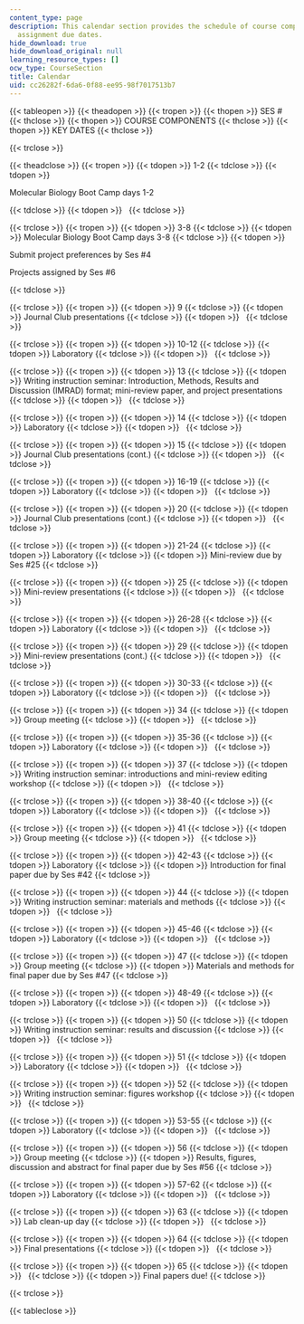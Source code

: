 ```yaml
---
content_type: page
description: This calendar section provides the schedule of course components and
  assignment due dates.
hide_download: true
hide_download_original: null
learning_resource_types: []
ocw_type: CourseSection
title: Calendar
uid: cc26282f-6da6-0f88-ee95-98f7017513b7
---
```


{{< tableopen >}}
{{< theadopen >}}
{{< tropen >}}
{{< thopen >}}
SES #
{{< thclose >}}
{{< thopen >}}
COURSE COMPONENTS
{{< thclose >}}
{{< thopen >}}
KEY DATES
{{< thclose >}}

{{< trclose >}}

{{< theadclose >}}
{{< tropen >}}
{{< tdopen >}}
1-2
{{< tdclose >}}
{{< tdopen >}}


Molecular Biology Boot Camp days 1-2


{{< tdclose >}}
{{< tdopen >}}
 
{{< tdclose >}}

{{< trclose >}}
{{< tropen >}}
{{< tdopen >}}
3-8
{{< tdclose >}}
{{< tdopen >}}
Molecular Biology Boot Camp days 3-8
{{< tdclose >}}
{{< tdopen >}}


Submit project preferences by Ses #4

Projects assigned by Ses #6


{{< tdclose >}}

{{< trclose >}}
{{< tropen >}}
{{< tdopen >}}
9
{{< tdclose >}}
{{< tdopen >}}
Journal Club presentations
{{< tdclose >}}
{{< tdopen >}}
 
{{< tdclose >}}

{{< trclose >}}
{{< tropen >}}
{{< tdopen >}}
10-12
{{< tdclose >}}
{{< tdopen >}}
Laboratory
{{< tdclose >}}
{{< tdopen >}}
 
{{< tdclose >}}

{{< trclose >}}
{{< tropen >}}
{{< tdopen >}}
13
{{< tdclose >}}
{{< tdopen >}}
Writing instruction seminar: Introduction, Methods, Results and Discussion (IMRAD) format; mini-review paper, and project presentations
{{< tdclose >}}
{{< tdopen >}}
 
{{< tdclose >}}

{{< trclose >}}
{{< tropen >}}
{{< tdopen >}}
14
{{< tdclose >}}
{{< tdopen >}}
Laboratory
{{< tdclose >}}
{{< tdopen >}}
 
{{< tdclose >}}

{{< trclose >}}
{{< tropen >}}
{{< tdopen >}}
15
{{< tdclose >}}
{{< tdopen >}}
Journal Club presentations (cont.)
{{< tdclose >}}
{{< tdopen >}}
 
{{< tdclose >}}

{{< trclose >}}
{{< tropen >}}
{{< tdopen >}}
16-19
{{< tdclose >}}
{{< tdopen >}}
Laboratory
{{< tdclose >}}
{{< tdopen >}}
 
{{< tdclose >}}

{{< trclose >}}
{{< tropen >}}
{{< tdopen >}}
20
{{< tdclose >}}
{{< tdopen >}}
Journal Club presentations (cont.)
{{< tdclose >}}
{{< tdopen >}}
 
{{< tdclose >}}

{{< trclose >}}
{{< tropen >}}
{{< tdopen >}}
21-24
{{< tdclose >}}
{{< tdopen >}}
Laboratory
{{< tdclose >}}
{{< tdopen >}}
Mini-review due by Ses #25
{{< tdclose >}}

{{< trclose >}}
{{< tropen >}}
{{< tdopen >}}
25
{{< tdclose >}}
{{< tdopen >}}
Mini-review presentations
{{< tdclose >}}
{{< tdopen >}}
 
{{< tdclose >}}

{{< trclose >}}
{{< tropen >}}
{{< tdopen >}}
26-28
{{< tdclose >}}
{{< tdopen >}}
Laboratory
{{< tdclose >}}
{{< tdopen >}}
 
{{< tdclose >}}

{{< trclose >}}
{{< tropen >}}
{{< tdopen >}}
29
{{< tdclose >}}
{{< tdopen >}}
Mini-review presentations (cont.)
{{< tdclose >}}
{{< tdopen >}}
 
{{< tdclose >}}

{{< trclose >}}
{{< tropen >}}
{{< tdopen >}}
30-33
{{< tdclose >}}
{{< tdopen >}}
Laboratory
{{< tdclose >}}
{{< tdopen >}}
 
{{< tdclose >}}

{{< trclose >}}
{{< tropen >}}
{{< tdopen >}}
34
{{< tdclose >}}
{{< tdopen >}}
Group meeting
{{< tdclose >}}
{{< tdopen >}}
 
{{< tdclose >}}

{{< trclose >}}
{{< tropen >}}
{{< tdopen >}}
35-36
{{< tdclose >}}
{{< tdopen >}}
Laboratory
{{< tdclose >}}
{{< tdopen >}}
 
{{< tdclose >}}

{{< trclose >}}
{{< tropen >}}
{{< tdopen >}}
37
{{< tdclose >}}
{{< tdopen >}}
Writing instruction seminar: introductions and mini-review editing workshop
{{< tdclose >}}
{{< tdopen >}}
 
{{< tdclose >}}

{{< trclose >}}
{{< tropen >}}
{{< tdopen >}}
38-40
{{< tdclose >}}
{{< tdopen >}}
Laboratory
{{< tdclose >}}
{{< tdopen >}}
 
{{< tdclose >}}

{{< trclose >}}
{{< tropen >}}
{{< tdopen >}}
41
{{< tdclose >}}
{{< tdopen >}}
Group meeting
{{< tdclose >}}
{{< tdopen >}}
 
{{< tdclose >}}

{{< trclose >}}
{{< tropen >}}
{{< tdopen >}}
42-43
{{< tdclose >}}
{{< tdopen >}}
Laboratory
{{< tdclose >}}
{{< tdopen >}}
Introduction for final paper due by Ses #42
{{< tdclose >}}

{{< trclose >}}
{{< tropen >}}
{{< tdopen >}}
44
{{< tdclose >}}
{{< tdopen >}}
Writing instruction seminar: materials and methods
{{< tdclose >}}
{{< tdopen >}}
 
{{< tdclose >}}

{{< trclose >}}
{{< tropen >}}
{{< tdopen >}}
45-46
{{< tdclose >}}
{{< tdopen >}}
Laboratory
{{< tdclose >}}
{{< tdopen >}}
 
{{< tdclose >}}

{{< trclose >}}
{{< tropen >}}
{{< tdopen >}}
47
{{< tdclose >}}
{{< tdopen >}}
Group meeting
{{< tdclose >}}
{{< tdopen >}}
Materials and methods for final paper due by Ses #47
{{< tdclose >}}

{{< trclose >}}
{{< tropen >}}
{{< tdopen >}}
48-49
{{< tdclose >}}
{{< tdopen >}}
Laboratory
{{< tdclose >}}
{{< tdopen >}}
 
{{< tdclose >}}

{{< trclose >}}
{{< tropen >}}
{{< tdopen >}}
50
{{< tdclose >}}
{{< tdopen >}}
Writing instruction seminar: results and discussion
{{< tdclose >}}
{{< tdopen >}}
 
{{< tdclose >}}

{{< trclose >}}
{{< tropen >}}
{{< tdopen >}}
51
{{< tdclose >}}
{{< tdopen >}}
Laboratory
{{< tdclose >}}
{{< tdopen >}}
 
{{< tdclose >}}

{{< trclose >}}
{{< tropen >}}
{{< tdopen >}}
52
{{< tdclose >}}
{{< tdopen >}}
Writing instruction seminar: figures workshop
{{< tdclose >}}
{{< tdopen >}}
 
{{< tdclose >}}

{{< trclose >}}
{{< tropen >}}
{{< tdopen >}}
53-55
{{< tdclose >}}
{{< tdopen >}}
Laboratory
{{< tdclose >}}
{{< tdopen >}}
 
{{< tdclose >}}

{{< trclose >}}
{{< tropen >}}
{{< tdopen >}}
56
{{< tdclose >}}
{{< tdopen >}}
Group meeting
{{< tdclose >}}
{{< tdopen >}}
Results, figures, discussion and abstract for final paper due by Ses #56
{{< tdclose >}}

{{< trclose >}}
{{< tropen >}}
{{< tdopen >}}
57-62
{{< tdclose >}}
{{< tdopen >}}
Laboratory
{{< tdclose >}}
{{< tdopen >}}
 
{{< tdclose >}}

{{< trclose >}}
{{< tropen >}}
{{< tdopen >}}
63
{{< tdclose >}}
{{< tdopen >}}
Lab clean-up day
{{< tdclose >}}
{{< tdopen >}}
 
{{< tdclose >}}

{{< trclose >}}
{{< tropen >}}
{{< tdopen >}}
64
{{< tdclose >}}
{{< tdopen >}}
Final presentations
{{< tdclose >}}
{{< tdopen >}}
 
{{< tdclose >}}

{{< trclose >}}
{{< tropen >}}
{{< tdopen >}}
65
{{< tdclose >}}
{{< tdopen >}}
 
{{< tdclose >}}
{{< tdopen >}}
Final papers due!
{{< tdclose >}}

{{< trclose >}}

{{< tableclose >}}